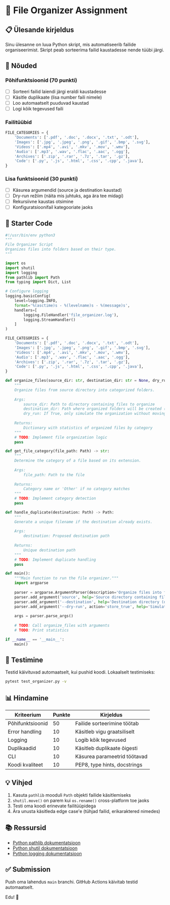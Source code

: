# 📁 File Organizer Assignment

## 📋 Ülesande kirjeldus

Sinu ülesanne on luua Python skript, mis automatiseerib failide organiseerimist. Skript peab sorteerima failid kaustadesse nende tüübi järgi.

## 🎯 Nõuded

### Põhifunktsioonid (70 punkti)
- [ ] Sorteeri failid laiendi järgi eraldi kaustadesse
- [ ] Käsitle duplikaate (lisa number faili nimele)
- [ ] Loo automaatselt puuduvad kaustad
- [ ] Logi kõik tegevused faili

### Failitüübid
```python
FILE_CATEGORIES = {
    'Documents': ['.pdf', '.doc', '.docx', '.txt', '.odt'],
    'Images': ['.jpg', '.jpeg', '.png', '.gif', '.bmp', '.svg'],
    'Videos': ['.mp4', '.avi', '.mkv', '.mov', '.wmv'],
    'Audio': ['.mp3', '.wav', '.flac', '.aac', '.ogg'],
    'Archives': ['.zip', '.rar', '.7z', '.tar', '.gz'],
    'Code': ['.py', '.js', '.html', '.css', '.cpp', '.java'],
}
```

### Lisa funktsioonid (30 punkti)
- [ ] Käsurea argumendid (source ja destination kaustad)
- [ ] Dry-run režiim (näita mis juhtuks, aga ära tee midagi)
- [ ] Rekursiivne kaustas otsimine
- [ ] Konfiguratsioonifail kategooriate jaoks

## 📝 Starter Code

```python
#!/usr/bin/env python3
"""
File Organizer Script
Organizes files into folders based on their type.
"""

import os
import shutil
import logging
from pathlib import Path
from typing import Dict, List

# Configure logging
logging.basicConfig(
    level=logging.INFO,
    format='%(asctime)s - %(levelname)s - %(message)s',
    handlers=[
        logging.FileHandler('file_organizer.log'),
        logging.StreamHandler()
    ]
)

FILE_CATEGORIES = {
    'Documents': ['.pdf', '.doc', '.docx', '.txt', '.odt'],
    'Images': ['.jpg', '.jpeg', '.png', '.gif', '.bmp', '.svg'],
    'Videos': ['.mp4', '.avi', '.mkv', '.mov', '.wmv'],
    'Audio': ['.mp3', '.wav', '.flac', '.aac', '.ogg'],
    'Archives': ['.zip', '.rar', '.7z', '.tar', '.gz'],
    'Code': ['.py', '.js', '.html', '.css', '.cpp', '.java'],
}

def organize_files(source_dir: str, destination_dir: str = None, dry_run: bool = False) -> Dict[str, int]:
    """
    Organize files from source directory into categorized folders.
    
    Args:
        source_dir: Path to directory containing files to organize
        destination_dir: Path where organized folders will be created (default: source_dir)
        dry_run: If True, only simulate the organization without moving files
    
    Returns:
        Dictionary with statistics of organized files by category
    """
    # TODO: Implement file organization logic
    pass

def get_file_category(file_path: Path) -> str:
    """
    Determine the category of a file based on its extension.
    
    Args:
        file_path: Path to the file
    
    Returns:
        Category name or 'Other' if no category matches
    """
    # TODO: Implement category detection
    pass

def handle_duplicate(destination: Path) -> Path:
    """
    Generate a unique filename if the destination already exists.
    
    Args:
        destination: Proposed destination path
    
    Returns:
        Unique destination path
    """
    # TODO: Implement duplicate handling
    pass

def main():
    """Main function to run the file organizer."""
    import argparse
    
    parser = argparse.ArgumentParser(description='Organize files into folders by type')
    parser.add_argument('source', help='Source directory containing files to organize')
    parser.add_argument('--destination', help='Destination directory (default: source directory)')
    parser.add_argument('--dry-run', action='store_true', help='Simulate organization without moving files')
    
    args = parser.parse_args()
    
    # TODO: Call organize_files with arguments
    # TODO: Print statistics

if __name__ == '__main__':
    main()
```

## 🧪 Testimine

Testid käivituvad automaatselt, kui pushid koodi. Lokaalselt testimiseks:

```bash
pytest test_organizer.py -v
```

## 📊 Hindamine

| Kriteerium | Punkte | Kirjeldus |
|------------|--------|-----------|
| Põhifunktsioonid | 50 | Failide sorteerimine töötab |
| Error handling | 10 | Käsitleb vigu graatsiliselt |
| Logging | 10 | Logib kõik tegevused |
| Duplikaadid | 10 | Käsitleb duplikaate õigesti |
| CLI | 10 | Käsurea parameetrid töötavad |
| Koodi kvaliteet | 10 | PEP8, type hints, docstrings |

## 💡 Vihjed

1. Kasuta `pathlib` mooduli `Path` objekti failide käsitlemiseks
2. `shutil.move()` on parem kui `os.rename()` cross-platform toe jaoks
3. Testi oma koodi erinevate failitüüpidega
4. Ära unusta käsitleda edge case'e (tühjad failid, erikaraktered nimedes)

## 📚 Ressursid

- [Python pathlib dokumentatsioon](https://docs.python.org/3/library/pathlib.html)
- [Python shutil dokumentatsioon](https://docs.python.org/3/library/shutil.html)
- [Python logging dokumentatsioon](https://docs.python.org/3/library/logging.html)

## ✅ Submission

Push oma lahendus `main` branchi. GitHub Actions käivitab testid automaatselt.

Edu! 🚀
